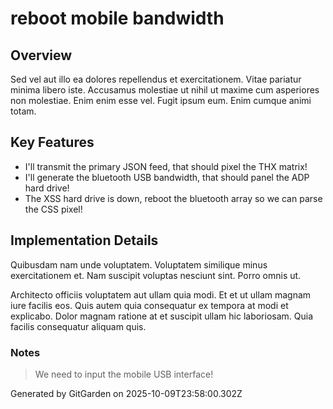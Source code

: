 # reboot mobile bandwidth

## Overview
Sed vel aut illo ea dolores repellendus et exercitationem. Vitae pariatur minima libero iste. Accusamus molestiae ut nihil ut maxime cum asperiores non molestiae. Enim enim esse vel. Fugit ipsum eum. Enim cumque animi totam.

## Key Features
- I'll transmit the primary JSON feed, that should pixel the THX matrix!
- I'll generate the bluetooth USB bandwidth, that should panel the ADP hard drive!
- The XSS hard drive is down, reboot the bluetooth array so we can parse the CSS pixel!

## Implementation Details
Quibusdam nam unde voluptatem. Voluptatem similique minus exercitationem et. Nam suscipit voluptas nesciunt sint. Porro omnis ut.
 Architecto officiis voluptatem aut ullam quia modi. Et et ut ullam magnam iure facilis eos. Quis autem quia consequatur ex tempora at modi et explicabo. Dolor magnam ratione at et suscipit ullam hic laboriosam. Quia facilis consequatur aliquam quis.

### Notes
> We need to input the mobile USB interface!

Generated by GitGarden on 2025-10-09T23:58:00.302Z